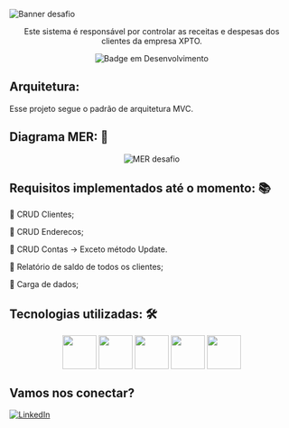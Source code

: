 ![Banner desafio](https://github.com/DanielaXavier1995/desafio-xpto/assets/116307469/9c891e51-c371-408b-a09a-ea277b34fb06)

<div align="middle">

   Este sistema é responsável por controlar as receitas e despesas dos clientes da empresa XPTO.
 
</div>

<div align="middle">
   
 ![Badge em Desenvolvimento](http://img.shields.io/static/v1?label=STATUS&message=EM%20DESENVOLVIMENTO&color=GREEN&style=for-the-badge)
 
</div>

## Arquitetura: 
Esse projeto segue o padrão de arquitetura MVC.
## Diagrama MER: 📂
<div align="middle">
  
![MER desafio](https://github.com/DanielaXavier1995/desafio-xpto/assets/116307469/0a80b753-bee6-423e-9c1b-50a4fd90e167)

</div>

## Requisitos implementados até o momento: 📚

📌 CRUD Clientes;

📌 CRUD Enderecos;

📌 CRUD Contas -> Exceto método Update.

📌 Relatório de saldo de todos os clientes;

📌 Carga de dados;

## Tecnologias utilizadas: 🛠️
<div align="middle">
  
<img align="middle" src="https://cdn.jsdelivr.net/gh/devicons/devicon/icons/java/java-original.svg" width="60" height="60"> 
<img align="middle" src="https://cdn.jsdelivr.net/gh/devicons/devicon/icons/spring/spring-plain-wordmark.svg" width="60" height="60"/> 
<img align="middle" src="https://cdn.jsdelivr.net/gh/devicons/devicon/icons/git/git-original.svg" width="60" height="60"/> 
<img align="middle" src="https://cdn.jsdelivr.net/gh/devicons/devicon/icons/github/github-original.svg" width="60" height="60"/>  
<img align="middle" src="https://cdn.jsdelivr.net/gh/devicons/devicon/icons/mysql/mysql-original.svg" width="60" height="60"/>  

</div>

## Vamos nos conectar? 
[![LinkedIn](https://img.shields.io/badge/LinkedIn-000?style=for-the-badge&logo=linkedin&logoColor=0E76A8)](https://www.linkedin.com/in/dani-xavier/)

